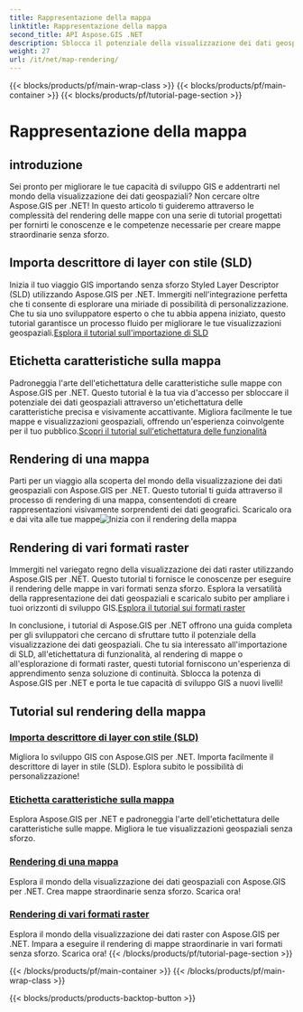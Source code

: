 ```yaml
---
title: Rappresentazione della mappa
linktitle: Rappresentazione della mappa
second_title: API Aspose.GIS .NET
description: Sblocca il potenziale della visualizzazione dei dati geospaziali con Aspose.GIS per .NET. Importa facilmente SLD, etichetta elementi ed esegui il rendering di mappe straordinarie. Esplora ora!
weight: 27
url: /it/net/map-rendering/
---
```


{{< blocks/products/pf/main-wrap-class >}}
{{< blocks/products/pf/main-container >}}
{{< blocks/products/pf/tutorial-page-section >}}

# Rappresentazione della mappa

## introduzione
Sei pronto per migliorare le tue capacità di sviluppo GIS e addentrarti nel mondo della visualizzazione dei dati geospaziali? Non cercare oltre Aspose.GIS per .NET! In questo articolo ti guideremo attraverso le complessità del rendering delle mappe con una serie di tutorial progettati per fornirti le conoscenze e le competenze necessarie per creare mappe straordinarie senza sforzo.

## Importa descrittore di layer con stile (SLD)

 Inizia il tuo viaggio GIS importando senza sforzo Styled Layer Descriptor (SLD) utilizzando Aspose.GIS per .NET. Immergiti nell'integrazione perfetta che ti consente di esplorare una miriade di possibilità di personalizzazione. Che tu sia uno sviluppatore esperto o che tu abbia appena iniziato, questo tutorial garantisce un processo fluido per migliorare le tue visualizzazioni geospaziali.[Esplora il tutorial sull'importazione di SLD](./import-styled-layer-descriptor/)

## Etichetta caratteristiche sulla mappa

Padroneggia l'arte dell'etichettatura delle caratteristiche sulle mappe con Aspose.GIS per .NET. Questo tutorial è la tua via d'accesso per sbloccare il potenziale dei dati geospaziali attraverso un'etichettatura delle caratteristiche precisa e visivamente accattivante. Migliora facilmente le tue mappe e visualizzazioni geospaziali, offrendo un'esperienza coinvolgente per il tuo pubblico.[Scopri il tutorial sull'etichettatura delle funzionalità](./label-features-on-map/)

## Rendering di una mappa

 Parti per un viaggio alla scoperta del mondo della visualizzazione dei dati geospaziali con Aspose.GIS per .NET. Questo tutorial ti guida attraverso il processo di rendering di una mappa, consentendoti di creare rappresentazioni visivamente sorprendenti dei dati geografici. Scaricalo ora e dai vita alle tue mappe![Inizia con il rendering della mappa](./render-a-map/)

## Rendering di vari formati raster

Immergiti nel variegato regno della visualizzazione dei dati raster utilizzando Aspose.GIS per .NET. Questo tutorial ti fornisce le conoscenze per eseguire il rendering delle mappe in vari formati senza sforzo. Esplora la versatilità della rappresentazione dei dati geospaziali e scaricalo subito per ampliare i tuoi orizzonti di sviluppo GIS.[Esplora il tutorial sui formati raster](./render-various-raster-formats/)

In conclusione, i tutorial di Aspose.GIS per .NET offrono una guida completa per gli sviluppatori che cercano di sfruttare tutto il potenziale della visualizzazione dei dati geospaziali. Che tu sia interessato all'importazione di SLD, all'etichettatura di funzionalità, al rendering di mappe o all'esplorazione di formati raster, questi tutorial forniscono un'esperienza di apprendimento senza soluzione di continuità. Sblocca la potenza di Aspose.GIS per .NET e porta le tue capacità di sviluppo GIS a nuovi livelli!
## Tutorial sul rendering della mappa
### [Importa descrittore di layer con stile (SLD)](./import-styled-layer-descriptor/)
Migliora lo sviluppo GIS con Aspose.GIS per .NET. Importa facilmente il descrittore di layer in stile (SLD). Esplora subito le possibilità di personalizzazione!
### [Etichetta caratteristiche sulla mappa](./label-features-on-map/)
Esplora Aspose.GIS per .NET e padroneggia l'arte dell'etichettatura delle caratteristiche sulle mappe. Migliora le tue visualizzazioni geospaziali senza sforzo.
### [Rendering di una mappa](./render-a-map/)
Esplora il mondo della visualizzazione dei dati geospaziali con Aspose.GIS per .NET. Crea mappe straordinarie senza sforzo. Scarica ora!
### [Rendering di vari formati raster](./render-various-raster-formats/)
Esplora il mondo della visualizzazione dei dati raster con Aspose.GIS per .NET. Impara a eseguire il rendering di mappe straordinarie in vari formati senza sforzo. Scarica ora!
{{< /blocks/products/pf/tutorial-page-section >}}

{{< /blocks/products/pf/main-container >}}
{{< /blocks/products/pf/main-wrap-class >}}

{{< blocks/products/products-backtop-button >}}
